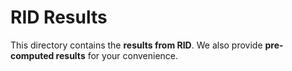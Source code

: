 # RID Results

This directory contains the **results from RID**. We also provide **pre-computed results** for your convenience.
